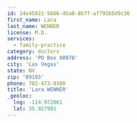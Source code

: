 ```yaml
---
id: 14e45022-5686-45a0-8b7f-af793b5d9c36
first_name: Lara
last_name: WENNER
license: M.D.
services:
  - family-practice
category: doctors
address: 'PO Box 98978'
city: 'Las Vegas'
state: NV
zip: '89193'
phone: 702-473-8380
title: 'Lara WENNER'
_geoloc:
  lng: -114.972061
  lat: 35.927901
---
```

